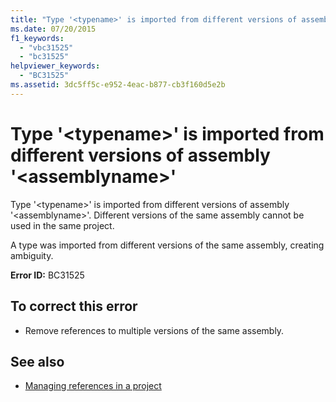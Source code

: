 ```yaml
---
title: "Type '<typename>' is imported from different versions of assembly '<assemblyname>'"
ms.date: 07/20/2015
f1_keywords: 
  - "vbc31525"
  - "bc31525"
helpviewer_keywords: 
  - "BC31525"
ms.assetid: 3dc5ff5c-e952-4eac-b877-cb3f160d5e2b
---
```

# Type '\<typename>' is imported from different versions of assembly '\<assemblyname>'

Type '\<typename>' is imported from different versions of assembly '\<assemblyname>'. Different versions of the same assembly cannot be used in the same project.  
  
 A type was imported from different versions of the same assembly, creating ambiguity.  
  
 **Error ID:** BC31525  
  
## To correct this error  
  
- Remove references to multiple versions of the same assembly.  
  
## See also

- [Managing references in a project](/visualstudio/ide/managing-references-in-a-project)
